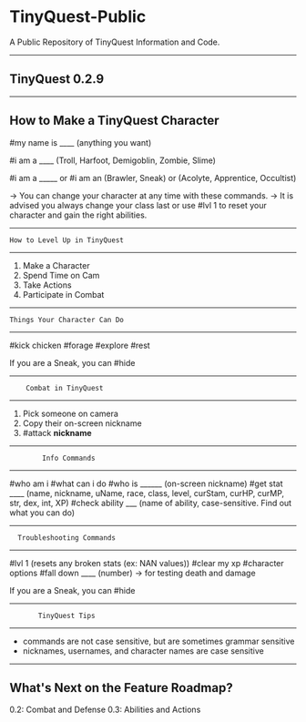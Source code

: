 # TinyQuest-Public
A Public Repository of TinyQuest Information and Code.

-------------------
  TinyQuest 0.2.9  
-------------------

------------------------------------
  How to Make a TinyQuest Character 
------------------------------------
#my name is ____
(anything you want)

#i am a ____
(Troll, Harfoot, Demigoblin, Zombie, Slime)

#i am a _____    or    #i am an
(Brawler, Sneak)   or   (Acolyte, Apprentice, Occultist)

-> You can change your character at any time with these commands.
-> It is advised you always change your class last or use #lvl 1 to reset your character and gain the right abilities.


------------------------------------
    How to Level Up in TinyQuest    
------------------------------------
1) Make a Character
2) Spend Time on Cam
3) Take Actions
4) Participate in Combat


------------------------------------
    Things Your Character Can Do   
------------------------------------
#kick chicken
#forage
#explore
#rest

If you are a Sneak, you can #hide


------------------------------------
        Combat in TinyQuest         
------------------------------------
1) Pick someone on camera
2) Copy their on-screen nickname
3) #attack __nickname__



------------------------------------
            Info Commands           
------------------------------------
#who am i
#what can i do
#who is ______
(on-screen nickname)
#get stat ____
(name, nickname, uName, race, class, level, curStam, curHP, curMP, str, dex, int, XP)
#check ability ___
(name of ability, case-sensitive. Find out what you can do)


------------------------------------
      Troubleshooting Commands      
------------------------------------
#lvl 1
(resets any broken stats (ex: NAN values))
#clear my xp
#character options
#fall down ____
(number) -> for testing death and damage


If you are a Sneak, you can #hide



------------------------------------
           TinyQuest Tips           
------------------------------------
* commands are not case sensitive, but are sometimes grammar sensitive
* nicknames, usernames, and character names are case sensitive


---------------------------------------
  What's Next on the Feature Roadmap?  
---------------------------------------
0.2: Combat and Defense
0.3: Abilities and Actions
